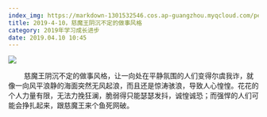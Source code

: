 ```yaml
---
index_img: https://markdown-1301532546.cos.ap-guangzhou.myqcloud.com/peipei_blog/20210921144324.jpeg
title: 2019-4-10，慈魔王阴沉不定的做事风格
category: 2019年学习成长进步
date: 2019.04.10 10:45
---
```


![](https://markdown-1301532546.cos.ap-guangzhou.myqcloud.com/peipei_blog/20210921144324.jpeg)  



  

        慈魔王阴沉不定的做事风格，让一向处在平静氛围的人们变得尔虞我诈，就像一向风平浪静的海面突然无风起浪，而且还是惊涛骇浪，导致人心惶惶。花花的个人力量有限，无法力挽狂澜，脆弱得只能瑟瑟发抖，诚惶诚恐；而强悍的人们可能会挣扎起来，跟慈魔王来个鱼死网破。